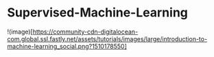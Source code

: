 # Supervised-Machine-Learning


!(image)[https://community-cdn-digitalocean-com.global.ssl.fastly.net/assets/tutorials/images/large/introduction-to-machine-learning_social.png?1510178550]
